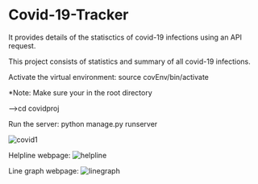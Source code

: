 # Covid-19-Tracker
It provides details of the statisctics of covid-19 infections using an API request. 

This project consists of statistics and summary of all covid-19 infections. 

Activate the virtual environment:
    source covEnv/bin/activate

*Note: Make sure your in the root directory

-->cd covidproj

Run the server:
python manage.py runserver


![covid1](https://user-images.githubusercontent.com/47332035/110235302-5500de00-7f55-11eb-9c51-273e8fdda598.png)

Helpline webpage:
![helpline](https://user-images.githubusercontent.com/47332035/110236429-d3607e80-7f5b-11eb-8357-252db7ab2dd3.png)

Line graph webpage:
![linegraph](https://user-images.githubusercontent.com/47332035/110236433-d65b6f00-7f5b-11eb-95d6-2fc674b30d40.png)
